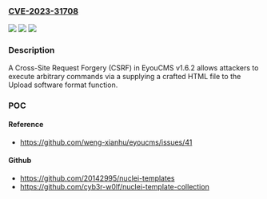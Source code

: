 ### [CVE-2023-31708](https://cve.mitre.org/cgi-bin/cvename.cgi?name=CVE-2023-31708)
![](https://img.shields.io/static/v1?label=Product&message=n%2Fa&color=blue)
![](https://img.shields.io/static/v1?label=Version&message=n%2Fa&color=blue)
![](https://img.shields.io/static/v1?label=Vulnerability&message=n%2Fa&color=brighgreen)

### Description

A Cross-Site Request Forgery (CSRF) in EyouCMS v1.6.2 allows attackers to execute arbitrary commands via a supplying a crafted HTML file to the Upload software format function.

### POC

#### Reference
- https://github.com/weng-xianhu/eyoucms/issues/41

#### Github
- https://github.com/20142995/nuclei-templates
- https://github.com/cyb3r-w0lf/nuclei-template-collection

